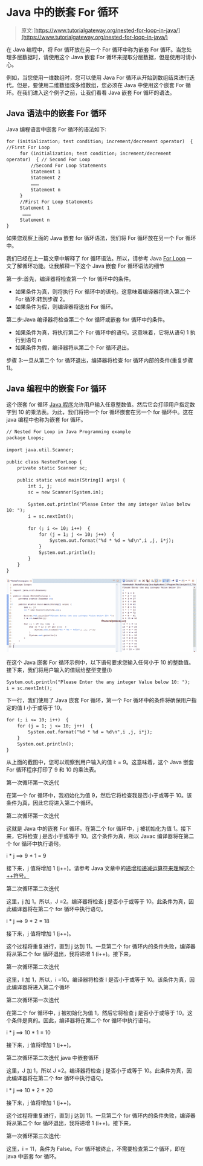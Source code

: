 # Java 中的嵌套 For 循环

> 原文:[https://www.tutorialgateway.org/nested-for-loop-in-java/](https://www.tutorialgateway.org/nested-for-loop-in-java/)

在 Java 编程中，将 For 循环放在另一个 For 循环中称为嵌套 For 循环。当您处理多层数据时，请使用这个 Java 嵌套 For 循环来提取分层数据，但是使用时请小心。

例如，当您使用一维数组时，您可以使用 Java For 循环从开始到数组结束进行迭代。但是，要使用二维数组或多维数组，您必须在 Java 中使用这个嵌套 For 循环。在我们进入这个例子之前，让我们看看 Java 嵌套 For 循环的语法。

## Java 语法中的嵌套 For 循环

Java 编程语言中嵌套 For 循环的语法如下:

```
for (initialization; test condition; increment/decrement operator)  { //First For Loop
     for (initialization; test condition; increment/decrement operator)  { // Second For Loop
         //Second For Loop Statements
         Statement 1
         Statement 2
         ………
         Statement n
     }
     //First For Loop Statements
     Statement 1 
      ………
     Statement n
}
```

如果您观察上面的 Java 嵌套 for 循环语法，我们将 For 循环放在另一个 For 循环中。

我们已经在上一篇文章中解释了 for 循环语法。所以，请参考 Java [For Loop](https://www.tutorialgateway.org/java-for-loop/) 一文了解循环功能。让我解释一下这个 Java 嵌套 For 循环语法的细节

第一步:首先，编译器将检查第一个 for 循环中的条件。

*   如果条件为真，则将执行 For 循环中的语句。这意味着编译器将进入第二个 For 循环:转到步骤 2。
*   如果条件为假，则编译器将退出 For 循环。

第二步:Java 编译器将检查第二个 for 循环或嵌套 for 循环中的条件。

*   如果条件为真，将执行第二个 For 循环中的语句。这意味着，它将从语句 1 执行到语句 n
*   如果条件为假，编译器将从第二个 For 循环退出。

步骤 3:一旦从第二个 for 循环退出，编译器将检查 for 循环内部的条件(重复步骤 1)。

## Java 编程中的嵌套 For 循环

这个嵌套 for 循环 [Java 程序](https://www.tutorialgateway.org/learn-java-programs/)允许用户输入任意整数值。然后它会打印用户指定数字到 10 的乘法表。为此，我们将把一个 for 循环嵌套在另一个 for 循环中。这在 java 编程中也称为嵌套 for 循环。

```
// Nested For Loop in Java Programming example
package Loops;

import java.util.Scanner;

public class NestedForLoop {
	private static Scanner sc;

	public static void main(String[] args) {
		int i, j;
		sc = new Scanner(System.in);	

		System.out.println("Please Enter the any integer Value below 10: ");
		i = sc.nextInt();

		for (; i <= 10; i++)  {
			for (j = 1; j <= 10; j++)  {
				System.out.format("%d * %d = %d\n",i ,j, i*j);
			}
			System.out.println();
		}
	}
}
```

![Nested For Loop in Java 1](img/2ccf8d4eec9fcd83ed4160326eb09f23.png)

在这个 Java 嵌套 For 循环示例中，以下语句要求您输入任何小于 10 的整数值。接下来，我们将用户输入的值赋给整型变量(I)

```
System.out.println("Please Enter the any integer Value below 10: ");
i = sc.nextInt();
```

下一行，我们使用了 Java 嵌套 For 循环，第一个 For 循环中的条件将确保用户指定的值 I 小于或等于 10。

```
for (; i <= 10; i++)  {
	for (j = 1; j <= 10; j++)  {
		System.out.format("%d * %d = %d\n",i ,j, i*j);
	}
	System.out.println();
}
```

从上面的截图中，您可以观察到用户输入的值 i: = 9。这意味着，这个 Java 嵌套 For 循环程序打印了 9 和 10 的乘法表。

第一次循环第一次迭代

在第一个 for 循环中，我初始化为值 9，然后它将检查我是否小于或等于 10。该条件为真，因此它将进入第二个循环。

第二次循环第一次迭代

这就是 Java 中的嵌套 For 循环。在第二个 for 循环中，j 被初始化为值 1。接下来，它将检查 j 是否小于或等于 10。这个条件为真，所以 Javac 编译器将在第二个 for 循环中执行语句。

i * j ==> 9 * 1 = 9

接下来，j 值将增加 1 (j++)。请参考 Java 文章中的[递增和递减运算符来理解这个++符号。](https://www.tutorialgateway.org/increment-and-decrement-operators-in-java/)

第二次循环第二次迭代

这里，j 加 1。所以，J =2。编译器将检查 j 是否小于或等于 10。此条件为真，因此编译器将在第二个 for 循环中执行语句。

i * j ==> 9 * 2 = 18

接下来，j 值将增加 1 (j++)。

这个过程将重复进行，直到 j 达到 11。一旦第二个 for 循环内的条件失败，编译器将从第二个 for 循环退出，我将递增 1 (i++)。接下来，

第一次循环第二次迭代

这里，I 加 1，所以，i =10。编译器将检查 I 是否小于或等于 10。该条件为真，因此编译器将进入第二个循环

第二次循环第一次迭代

在第二个 for 循环中，j 被初始化为值 1，然后它将检查 j 是否小于或等于 10。这个条件是真的。因此，编译器将在第二个 for 循环中执行语句。

i * j ==> 10 * 1 = 10

接下来，j 值将增加 1 (j++)。

第二次循环第二次迭代 java 中嵌套循环

这里，J 加 1，所以 J =2。编译器将检查 j 是否小于或等于 10。此条件为真，因此编译器将在第二个 for 循环中执行语句。

i * j ==> 10 * 2 = 20

接下来，j 值将增加 1 (j++)。

这个过程将重复进行，直到 j 达到 11。一旦第二个 for 循环内的条件失败，编译器将从第二个 for 循环退出，我将递增 1 (i++)。接下来，

第一次循环第三次迭代:

这里，i = 11，条件为 False。For 循环被终止，不需要检查第二个循环，即在 java 中嵌套 for 循环。